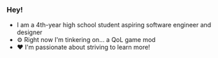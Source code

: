 ### Hey!
* I am a 4th-year high school student aspiring software engineer and designer
* ⚙️ Right now I'm tinkering on... a QoL game mod
* ❤️ I'm passionate about striving to learn more!
